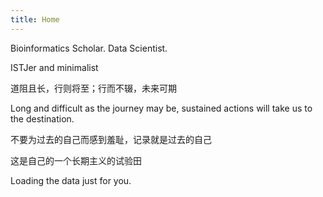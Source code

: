 ```yaml
---
title: Home
---
```






Bioinformatics Scholar. Data Scientist.

ISTJer and minimalist

道阻且长，行则将至；行而不辍，未来可期

Long and difficult as the journey may be, sustained actions will take us to the destination.

不要为过去的自己而感到羞耻，记录就是过去的自己

这是自己的一个长期主义的试验田


<!--more-->

<!-- Prepare a container for your calendar. -->
<script
  src="https://cdn.rawgit.com/IonicaBizau/github-calendar/gh-pages/dist/github-calendar.min.js"
>
</script>

<!-- Optionally, include the theme (if you don't want to struggle to write the CSS) -->
<link
  rel="stylesheet"
  href="https://cdn.rawgit.com/IonicaBizau/github-calendar/gh-pages/dist/github-calendar.css"
/>

<!-- Prepare a container for your calendar. -->
<div class="calendar">
    <!-- Loading stuff -->
    Loading the data just for you.
</div>

<script>
    new GitHubCalendar(".calendar", "kongjianyang");
</script>
<!-- Prepare a container for your calendar. -->
